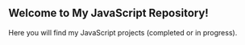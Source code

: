 ## Welcome to My JavaScript Repository!

Here you will find my JavaScript projects (completed or in progress).
